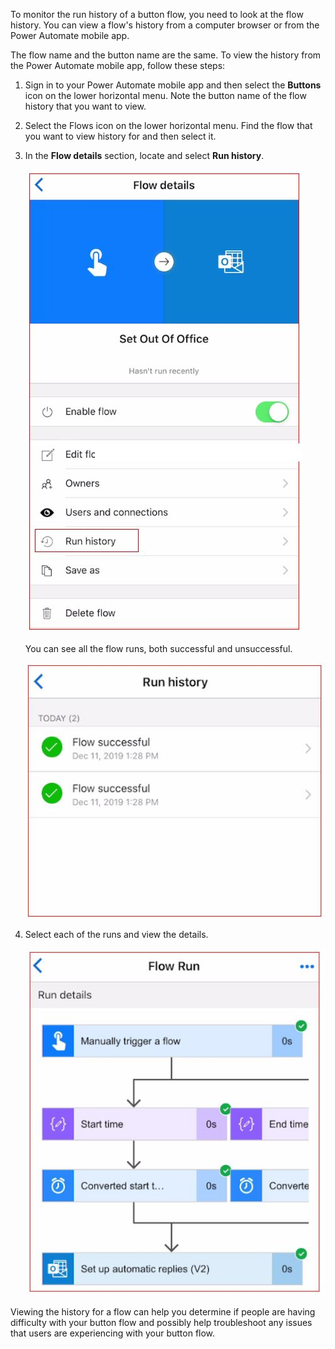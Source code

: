 To monitor the run history of a button flow, you need to look at the flow
history. You can view a flow's history from a computer browser or
from the Power Automate mobile app. 

The flow name and the button name are the same. To view the history from the Power Automate mobile app, follow these steps:

1.  Sign in to your Power Automate mobile app and then select the **Buttons** 
    icon on the lower horizontal menu. Note the button name of the 
    flow history that you want to view.

2.  Select the Flows icon on the lower horizontal 
    menu. Find the flow that you want to view history for and then select it.

3.  In the **Flow details** section, locate and select **Run history**.

    ![flow run history](../media/flow-run-history.jpg)

    You can see all the flow runs, both successful and unsuccessful.

    ![flow run history](../media/flow-run-history2.jpg)

4.  Select each of the runs and view the details.

    ![flow run details](../media/flow-run-details.jpg)

Viewing the history for a flow can help you determine if people are having difficulty 
with your button flow and possibly help troubleshoot any issues that users are 
experiencing with your button flow. 
